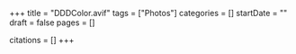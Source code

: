 +++
title = "DDDColor.avif"
tags = ["Photos"]
categories = []
startDate = ""
draft = false
pages = []

citations = []
+++
